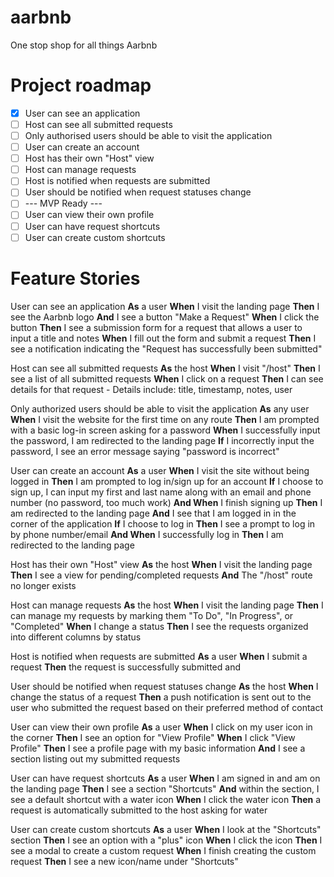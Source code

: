 # aarbnb
One stop shop for all things Aarbnb

# Project roadmap
- [x] User can see an application
- [ ] Host can see all submitted requests
- [ ] Only authorised users should be able to visit the application
- [ ] User can create an account
- [ ] Host has their own "Host" view
- [ ] Host can manage requests
- [ ] Host is notified when requests are submitted
- [ ] User should be notified when request statuses change
- [ ] --- MVP Ready ---
- [ ] User can view their own profile
- [ ] User can have request shortcuts
- [ ] User can create custom shortcuts

# Feature Stories
User can see an application
**As** a user
**When** I visit the landing page
**Then** I see the Aarbnb logo
**And** I see a button "Make a Request"
**When** I click the button
**Then** I see a submission form for a request that allows a user to input a title and notes
**When** I fill out the form and submit a request
**Then** I see a notification indicating the "Request has successfully been submitted"

Host can see all submitted requests
**As** the host
**When** I visit "/host"
**Then** I see a list of all submitted requests
**When** I click on a request
**Then** I can see details for that request
    - Details include: title, timestamp, notes, user

Only authorized users should be able to visit the application
**As** any user
**When** I visit the website for the first time on any route
**Then** I am prompted with a basic log-in screen asking for a password
**When** I successfully input the password, I am redirected to the landing page
**If** I incorrectly input the password, I see an error message saying "password is incorrect"

User can create an account
**As** a user
**When** I visit the site without being logged in
**Then** I am prompted to log in/sign up for an account
**If** I choose to sign up, I can input my first and last name along with an email and phone number (no password, too much work)
**And When** I finish signing up
**Then** I am redirected to the landing page
**And** I see that I am logged in in the corner of the application
**If** I choose to log in
**Then** I see a prompt to log in by phone number/email
**And When** I successfully log in
**Then** I am redirected to the landing page

Host has their own "Host" view
**As** the host
**When** I visit the landing page
**Then** I see a view for pending/completed requests
**And** The "/host" route no longer exists

Host can manage requests
**As** the host
**When** I visit the landing page
**Then** I can manage my requests by marking them "To Do", "In Progress", or "Completed"
**When** I change a status
**Then** I see the requests organized into different columns by status

Host is notified when requests are submitted
**As** a user
**When** I submit a request
**Then** the request is successfully submitted and 

User should be notified when request statuses change
**As** the host
**When** I change the status of a request
**Then** a push notification is sent out to the user who submitted the request based on their preferred method of contact

User can view their own profile
**As** a user
**When** I click on my user icon in the corner
**Then** I see an option for "View Profile"
**When** I click "View Profile"
**Then** I see a profile page with my basic information
**And** I see a section listing out my submitted requests

User can have request shortcuts
**As** a user
**When** I am signed in and am on the landing page
**Then** I see a section "Shortcuts"
**And** within the section, I see a default shortcut with a water icon
**When** I click the water icon
**Then** a request is automatically submitted to the host asking for water

User can create custom shortcuts
**As** a user
**When** I look at the "Shortcuts" section
**Then** I see an option with a "plus" icon
**When** I click the icon
**Then** I see a modal to create a custom request
**When** I finish creating the custom request
**Then** I see a new icon/name under "Shortcuts"